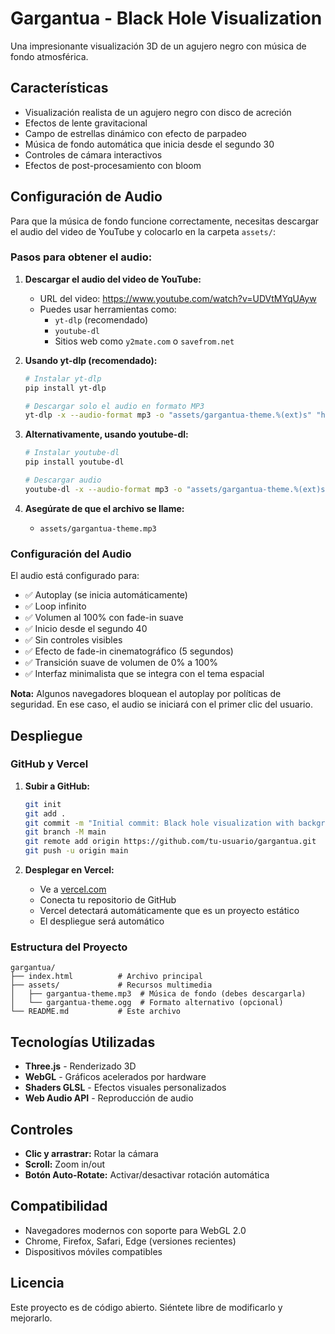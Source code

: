# Gargantua - Black Hole Visualization

Una impresionante visualización 3D de un agujero negro con música de fondo atmosférica.

## Características

- Visualización realista de un agujero negro con disco de acreción
- Efectos de lente gravitacional
- Campo de estrellas dinámico con efecto de parpadeo
- Música de fondo automática que inicia desde el segundo 30
- Controles de cámara interactivos
- Efectos de post-procesamiento con bloom

## Configuración de Audio

Para que la música de fondo funcione correctamente, necesitas descargar el audio del video de YouTube y colocarlo en la carpeta `assets/`:

### Pasos para obtener el audio:

1. **Descargar el audio del video de YouTube:**
   - URL del video: https://www.youtube.com/watch?v=UDVtMYqUAyw
   - Puedes usar herramientas como:
     - `yt-dlp` (recomendado)
     - `youtube-dl`
     - Sitios web como `y2mate.com` o `savefrom.net`

2. **Usando yt-dlp (recomendado):**
   ```bash
   # Instalar yt-dlp
   pip install yt-dlp
   
   # Descargar solo el audio en formato MP3
   yt-dlp -x --audio-format mp3 -o "assets/gargantua-theme.%(ext)s" "https://www.youtube.com/watch?v=UDVtMYqUAyw"
   ```

3. **Alternativamente, usando youtube-dl:**
   ```bash
   # Instalar youtube-dl
   pip install youtube-dl
   
   # Descargar audio
   youtube-dl -x --audio-format mp3 -o "assets/gargantua-theme.%(ext)s" "https://www.youtube.com/watch?v=UDVtMYqUAyw"
   ```

4. **Asegúrate de que el archivo se llame:**
   - `assets/gargantua-theme.mp3`

### Configuración del Audio

El audio está configurado para:
- ✅ Autoplay (se inicia automáticamente)
- ✅ Loop infinito
- ✅ Volumen al 100% con fade-in suave
- ✅ Inicio desde el segundo 40
- ✅ Sin controles visibles
- ✅ Efecto de fade-in cinematográfico (5 segundos)
- ✅ Transición suave de volumen de 0% a 100%
- ✅ Interfaz minimalista que se integra con el tema espacial

**Nota:** Algunos navegadores bloquean el autoplay por políticas de seguridad. En ese caso, el audio se iniciará con el primer clic del usuario.

## Despliegue

### GitHub y Vercel

1. **Subir a GitHub:**
   ```bash
   git init
   git add .
   git commit -m "Initial commit: Black hole visualization with background music"
   git branch -M main
   git remote add origin https://github.com/tu-usuario/gargantua.git
   git push -u origin main
   ```

2. **Desplegar en Vercel:**
   - Ve a [vercel.com](https://vercel.com)
   - Conecta tu repositorio de GitHub
   - Vercel detectará automáticamente que es un proyecto estático
   - El despliegue será automático

### Estructura del Proyecto

```
gargantua/
├── index.html          # Archivo principal
├── assets/             # Recursos multimedia
│   ├── gargantua-theme.mp3  # Música de fondo (debes descargarla)
│   └── gargantua-theme.ogg  # Formato alternativo (opcional)
└── README.md           # Este archivo
```

## Tecnologías Utilizadas

- **Three.js** - Renderizado 3D
- **WebGL** - Gráficos acelerados por hardware
- **Shaders GLSL** - Efectos visuales personalizados
- **Web Audio API** - Reproducción de audio

## Controles

- **Clic y arrastrar:** Rotar la cámara
- **Scroll:** Zoom in/out
- **Botón Auto-Rotate:** Activar/desactivar rotación automática

## Compatibilidad

- Navegadores modernos con soporte para WebGL 2.0
- Chrome, Firefox, Safari, Edge (versiones recientes)
- Dispositivos móviles compatibles

## Licencia

Este proyecto es de código abierto. Siéntete libre de modificarlo y mejorarlo.
